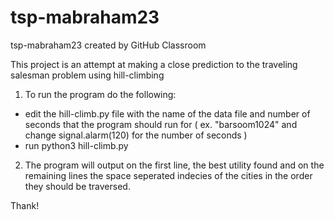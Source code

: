 # tsp-mabraham23
tsp-mabraham23 created by GitHub Classroom


This project is an attempt at making a close prediction to the traveling salesman problem using hill-climbing

1. To run the program do the following:
  - edit the hill-climb.py file with the name of the data file and number of seconds that the program should run for ( ex. "barsoom1024" and change signal.alarm(120) for the number of seconds )
  - run python3 hill-climb.py
  
2. The program will output on the first line, the best utility found and on the remaining lines the space seperated indecies of the cities in the order they should be traversed. 


Thank!
